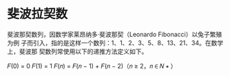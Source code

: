 # 斐波拉契数

斐波那契数列，因数学家莱昂纳多·斐波那契（Leonardo Fibonacci）以兔子繁殖为例
子而引入，指的是这样一个数列：1、1、2、3、5、8、13、21、34。在数学上，斐波那
契数列常使用以下的递推方法定义如下。

𝐹(0) = 0
𝐹(1) = 1
𝐹(𝑛) = 𝐹(𝑛 − 1) + 𝐹(𝑛 − 2)（𝑛 ≥ 2，𝑛 ∈ 𝑁 ∗ ）
